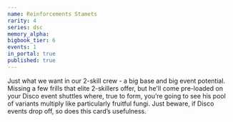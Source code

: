 ```yaml
---
name: Reinforcements Stamets
rarity: 4
series: dsc
memory_alpha:
bigbook_tier: 6
events: 1
in_portal: true
published: true
---
```


Just what we want in our 2-skill crew - a big base and big event potential. Missing a few frills that elite 2-skillers offer, but he'll come pre-loaded on your Disco event shuttles where, true to form, you’re going to see his pool of variants multiply like particularly fruitful fungi. Just beware, if Disco events drop off, so does this card’s usefulness.
